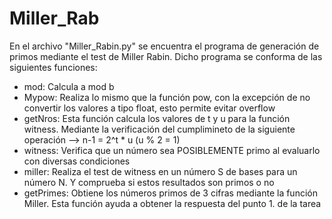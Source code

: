 # Miller_Rab

En el archivo "Miller_Rabin.py" se encuentra el programa de generación de primos mediante el test de Miller Rabin. Dicho programa se conforma de las siguientes funciones:
- mod: Calcula a mod b
- Mypow: Realiza lo mismo que la función pow, con la excepción de no convertir los valores a tipo float, esto permite evitar overflow
- getNros: Esta función calcula los valores de t y u para la función witness. Mediante la verificación del cumplimineto de la siguiente operación --> n-1 = 2^t * u (u % 2 = 1)
- witness: Verifica que un número sea POSIBLEMENTE primo al evaluarlo con diversas condiciones
- miller: Realiza el test de witness en un número S de bases para un número N. Y comprueba si estos resultados son primos o no
- getPrimes: Obtiene los números primos de 3 cifras mediante la función Miller. Esta función ayuda a obtener la respuesta del punto 1. de la tarea 
